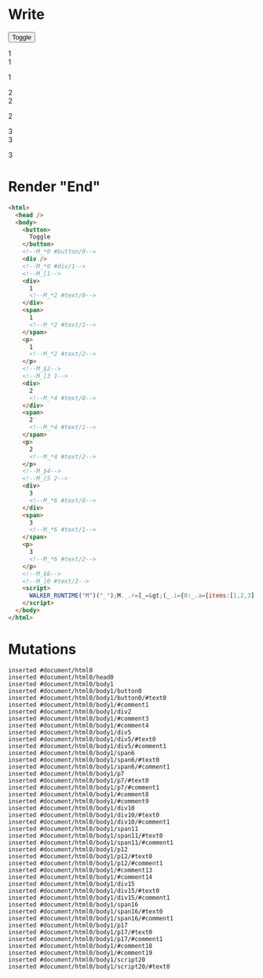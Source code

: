 # Write
  <button>Toggle</button><!--M_*0 #button/0--><div></div><!--M_*0 #div/1--><!--M_[1--><div>1<!--M_*2 #text/0--></div><span>1<!--M_*2 #text/1--></span><p>1<!--M_*2 #text/2--></p><!--M_$2--><!--M_[3 1--><div>2<!--M_*4 #text/0--></div><span>2<!--M_*4 #text/1--></span><p>2<!--M_*4 #text/2--></p><!--M_$4--><!--M_[5 2--><div>3<!--M_*6 #text/0--></div><span>3<!--M_*6 #text/1--></span><p>3<!--M_*6 #text/2--></p><!--M_$6--><!--M_]0 #text/2--><script>WALKER_RUNTIME("M")("_");M._.r=[_=>(_.i={0:_.a={items:[1,2,3],items_length:3,"#text/2(":new Map(_.b=[[0,_.f={"#childScope/0":_.c={name:1}}],[1,_.g={"#childScope/0":_.d={name:2}}],[2,_.h={"#childScope/0":_.e={name:3}}]])},1:_.f,2:_.c,3:_.g,4:_.d,5:_.h,6:_.e},_.a.write=_.c.write=_.d.write=_.e.write=_._["packages/translator-tags/src/__tests__/fixtures/cleanup-n-child-for-shallow/template.marko_0/write"](_.a),_.i),2,"packages/translator-tags/src/__tests__/fixtures/cleanup-n-child-for-shallow/components/child.marko_0_name_write",4,"packages/translator-tags/src/__tests__/fixtures/cleanup-n-child-for-shallow/components/child.marko_0_name_write",6,"packages/translator-tags/src/__tests__/fixtures/cleanup-n-child-for-shallow/components/child.marko_0_name_write",0,"packages/translator-tags/src/__tests__/fixtures/cleanup-n-child-for-shallow/template.marko_0_items_items_length",0];M._.w()</script>


# Render "End"
```html
<html>
  <head />
  <body>
    <button>
      Toggle
    </button>
    <!--M_*0 #button/0-->
    <div />
    <!--M_*0 #div/1-->
    <!--M_[1-->
    <div>
      1
      <!--M_*2 #text/0-->
    </div>
    <span>
      1
      <!--M_*2 #text/1-->
    </span>
    <p>
      1
      <!--M_*2 #text/2-->
    </p>
    <!--M_$2-->
    <!--M_[3 1-->
    <div>
      2
      <!--M_*4 #text/0-->
    </div>
    <span>
      2
      <!--M_*4 #text/1-->
    </span>
    <p>
      2
      <!--M_*4 #text/2-->
    </p>
    <!--M_$4-->
    <!--M_[5 2-->
    <div>
      3
      <!--M_*6 #text/0-->
    </div>
    <span>
      3
      <!--M_*6 #text/1-->
    </span>
    <p>
      3
      <!--M_*6 #text/2-->
    </p>
    <!--M_$6-->
    <!--M_]0 #text/2-->
    <script>
      WALKER_RUNTIME("M")("_");M._.r=[_=&gt;(_.i={0:_.a={items:[1,2,3],items_length:3,"#text/2(":new Map(_.b=[[0,_.f={"#childScope/0":_.c={name:1}}],[1,_.g={"#childScope/0":_.d={name:2}}],[2,_.h={"#childScope/0":_.e={name:3}}]])},1:_.f,2:_.c,3:_.g,4:_.d,5:_.h,6:_.e},_.a.write=_.c.write=_.d.write=_.e.write=_._["packages/translator-tags/src/__tests__/fixtures/cleanup-n-child-for-shallow/template.marko_0/write"](_.a),_.i),2,"packages/translator-tags/src/__tests__/fixtures/cleanup-n-child-for-shallow/components/child.marko_0_name_write",4,"packages/translator-tags/src/__tests__/fixtures/cleanup-n-child-for-shallow/components/child.marko_0_name_write",6,"packages/translator-tags/src/__tests__/fixtures/cleanup-n-child-for-shallow/components/child.marko_0_name_write",0,"packages/translator-tags/src/__tests__/fixtures/cleanup-n-child-for-shallow/template.marko_0_items_items_length",0];M._.w()
    </script>
  </body>
</html>
```

# Mutations
```
inserted #document/html0
inserted #document/html0/head0
inserted #document/html0/body1
inserted #document/html0/body1/button0
inserted #document/html0/body1/button0/#text0
inserted #document/html0/body1/#comment1
inserted #document/html0/body1/div2
inserted #document/html0/body1/#comment3
inserted #document/html0/body1/#comment4
inserted #document/html0/body1/div5
inserted #document/html0/body1/div5/#text0
inserted #document/html0/body1/div5/#comment1
inserted #document/html0/body1/span6
inserted #document/html0/body1/span6/#text0
inserted #document/html0/body1/span6/#comment1
inserted #document/html0/body1/p7
inserted #document/html0/body1/p7/#text0
inserted #document/html0/body1/p7/#comment1
inserted #document/html0/body1/#comment8
inserted #document/html0/body1/#comment9
inserted #document/html0/body1/div10
inserted #document/html0/body1/div10/#text0
inserted #document/html0/body1/div10/#comment1
inserted #document/html0/body1/span11
inserted #document/html0/body1/span11/#text0
inserted #document/html0/body1/span11/#comment1
inserted #document/html0/body1/p12
inserted #document/html0/body1/p12/#text0
inserted #document/html0/body1/p12/#comment1
inserted #document/html0/body1/#comment13
inserted #document/html0/body1/#comment14
inserted #document/html0/body1/div15
inserted #document/html0/body1/div15/#text0
inserted #document/html0/body1/div15/#comment1
inserted #document/html0/body1/span16
inserted #document/html0/body1/span16/#text0
inserted #document/html0/body1/span16/#comment1
inserted #document/html0/body1/p17
inserted #document/html0/body1/p17/#text0
inserted #document/html0/body1/p17/#comment1
inserted #document/html0/body1/#comment18
inserted #document/html0/body1/#comment19
inserted #document/html0/body1/script20
inserted #document/html0/body1/script20/#text0
```